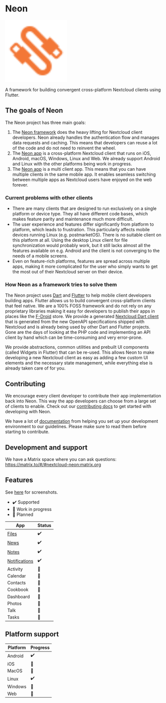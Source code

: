 # Neon

<img src="assets/logo.svg" alt="Neon logo" width="200"/>

A framework for building convergent cross-platform Nextcloud clients using Flutter.

## The goals of Neon

The Neon project has three main goals:

1. The [Neon framework](packages/neon/neon) does the heavy lifting for Nextcloud client developers. Neon already handles the authentication flow and manages data requests and caching. This means that developers can reuse a lot of the code and do not need to reinvent the wheel.
2. The [Neon app](packages/app) is a cross-platform Nextcloud client that runs on iOS, Android, macOS, Windows, Linux and Web. We already support Android and Linux with the other platforms being work in progress.
3. The [Neon app](packages/app) is a multi client app. This means that you can have multiple clients in the same mobile app. It enables seamless switching between multiple apps as Nextcloud users have enjoyed on the web forever.

### Current problems with other clients

- There are many clients that are designed to run exclusively on a single platform or device type. They all have different code bases, which makes feature parity and maintenance much more difficult.
- The user experience and features differ significantly from platform to platform, which leads to frustration. This particularly affects mobile devices running Linux (e.g. postmarketOS). There is no suitable client on this platform at all. Using the desktop Linux client for file synchronization would probably work, but it still lacks almost all the features available on e.g. Android and the client is not converging to the needs of a mobile screens.
- Even on feature-rich platforms, features are spread across multiple apps, making it more complicated for the user who simply wants to get the most out of their Nextcloud server on their device.

### How Neon as a framework tries to solve them

The Neon project uses [Dart](https://dart.dev/) and [Flutter](https://flutter.dev/) to help mobile client developers building apps. Flutter allows us to build convergent cross-platform clients that feel native. 
We are a 100% FOSS framework and do not rely on any proprietary libraries making it easy for developers to publish their apps in places like the [F-Droid](https://f-droid.org/) store.
We provide a generated [Nextcloud Dart client](packages/nextcloud) that is generated from the new OpenAPI specifications shipped with Nextcloud and is already being used by other Dart and Flutter projects. Gone are the days of looking at the PHP code and implementing an API client by hand which can be time-consuming and very error-prone.

We provide abstractions, common utilities and prebuilt UI components (called Widgets in Flutter) that can be re-used. This allows Neon to make developing a new Nextcloud client as easy as adding a few custom UI elements and the necessary state management, while everything else is already taken care of for you.

## Contributing

We encourage every client developer to contribute their app implementation back into Neon.
This way the app developers can choose from a large set of clients to enable.
Check out our [contributing docs](CONTRIBUTING.md) to get started with developing with Neon.

We have a lot of [documentation](docs) from helping you set up your development environment to our guidelines.
Please make sure to read them before starting to contribute.

## Development and support

We have a Matrix space where you can ask questions: https://matrix.to/#/#nextcloud-neon:matrix.org

## Features

See [here](packages/app/README.md) for screenshots.

- :heavy_check_mark: Supported
- :construction: Work in progress 
- :rocket: Planned

| App                                               | Status             |
|---------------------------------------------------|--------------------|
| [Files](packages/neon/neon_files)                 | :heavy_check_mark: |
| [News](packages/neon/neon_news)                   | :heavy_check_mark: |
| [Notes](packages/neon/neon_notes)                 | :heavy_check_mark: |
| [Notifications](packages/neon/neon_notifications) | :heavy_check_mark: |
| Activity                                          | :rocket:           |
| Calendar                                          | :rocket:           |
| Contacts                                          | :rocket:           |
| Cookbook                                          | :rocket:           |
| Dashboard                                         | :rocket:           |
| Photos                                            | :rocket:           |
| Talk                                              | :rocket:           |
| Tasks                                             | :rocket:           |

## Platform support

| Platform  | Progress           |
|-----------|--------------------|
| Android   | :heavy_check_mark: |
| iOS       | :construction:     |
| MacOS     | :construction:     |
| Linux     | :heavy_check_mark: |
| Windows   | :rocket:           |
| Web       | :construction:     |
